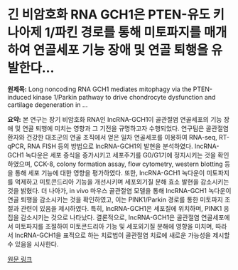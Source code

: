 # 긴 비암호화 RNA GCH1은 PTEN-유도 키나아제 1/파킨 경로를 통해 미토파지를 매개하여 연골세포 기능 장애 및 연골 퇴행을 유발한다…

**원제목:** Long noncoding RNA GCH1 mediates mitophagy via the PTEN-induced kinase 1/Parkin pathway to drive chondrocyte dysfunction and cartilage degeneration in …

**요약:** 본 연구는 장기 비암호화 RNA인 lncRNA-GCH1이 골관절염 연골세포의 기능 장애 및 연골 퇴행에 미치는 영향과 그 기전을 규명하고자 수행되었다.  연구팀은 골관절염 환자와 건강한 대조군의 연골 조직에서 얻은 일차 연골세포를 이용하여 RNA-seq, RT-qPCR, RNA FISH 등의 방법으로 lncRNA-GCH1의 발현을 분석하였다.  lncRNA-GCH1 녹다운은 세포 증식을 증가시키고 세포주기를 G0/G1기에 정지시키는 것을 확인하였으며,  CCK-8, colony formation assay, flow cytometry, western blotting 등을 통해 세포 기능에 대한 영향을 평가하였다.  또한,  lncRNA-GCH1 녹다운이 미토파지를 억제하고 미토콘드리아 기능을 개선시키며 세포외기질 분해 효소 발현을 감소시키는 것을 밝혔다.  더 나아가,  in vivo 마우스 골관절염 모델을 통해 lncRNA-GCH1 녹다운이 연골 퇴행을 감소시키는 것을 확인하였고, 이는 PINK1/Parkin 경로를 통한 미토파지 조절과 관련이 있음을 제시하였다.  특히,  lncRNA-GCH1은 세포질에 위치하며,  PINK1 응집을 감소시키는 것으로 나타났다.  결론적으로, lncRNA-GCH1은 골관절염 연골세포에서 미토파지를 조절하여 미토콘드리아 기능 및 세포외기질 분해에 영향을 미치며, 따라서 lncRNA-GCH1을 표적으로 하는 치료법이 골관절염 치료에 새로운 가능성을 제시할 수 있음을 시사한다.

[원문 링크](https://pubmed.ncbi.nlm.nih.gov/40634791/)
